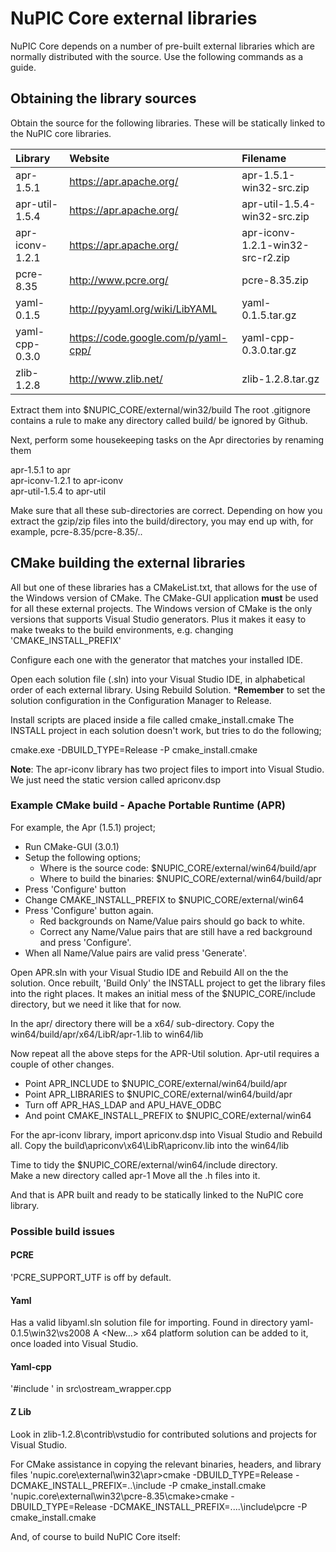 # NuPIC Core external libraries

NuPIC Core depends on a number of pre-built external libraries which are
normally distributed with the source.  Use the following commands as a guide.

## Obtaining the library sources

Obtain the source for the following libraries. These will be statically linked to the NuPIC core libraries.

| Library | Website | Filename |
|:------- |:------- |:-------- |
| apr-1.5.1 | https://apr.apache.org/ | apr-1.5.1-win32-src.zip |
| apr-util-1.5.4 | https://apr.apache.org/ | apr-util-1.5.4-win32-src.zip |
| apr-iconv-1.2.1 | https://apr.apache.org/ | apr-iconv-1.2.1-win32-src-r2.zip |
| pcre-8.35 | http://www.pcre.org/ | pcre-8.35.zip |
| yaml-0.1.5 | http://pyyaml.org/wiki/LibYAML | yaml-0.1.5.tar.gz |
| yaml-cpp-0.3.0 | https://code.google.com/p/yaml-cpp/ | yaml-cpp-0.3.0.tar.gz |
| zlib-1.2.8 | http://www.zlib.net/ | zlib-1.2.8.tar.gz |

Extract them into $NUPIC_CORE/external/win32/build The root .gitignore contains a rule to make any directory called build/ be ignored by Github.

Next, perform some housekeeping tasks on the Apr directories by renaming them  

apr-1.5.1 to apr  
apr-iconv-1.2.1 to apr-iconv  
apr-util-1.5.4 to apr-util  

Make sure that all these sub-directories are correct. Depending on how you extract the gzip/zip files into the build/directory, you may end up with, for example, pcre-8.35/pcre-8.35/..  

## CMake building the external libraries

All but one of these libraries has a CMakeList.txt, that allows for the use of the Windows version of CMake. The CMake-GUI application **must** be used for all these external projects. The Windows version of CMake is the only versions that supports Visual Studio generators. Plus it makes it easy to make tweaks to the build environments, e.g. changing 'CMAKE_INSTALL_PREFIX'

Configure each one with the generator that matches your installed IDE.

Open each solution file (.sln) into your Visual Studio IDE, in alphabetical order of each external library. Using Rebuild Solution. ***Remember** to set the solution configuration in the Configuration Manager to Release.

Install scripts are placed inside a file called cmake_install.cmake The INSTALL project in each solution doesn't work, but tries to do the following;  

cmake.exe -DBUILD_TYPE=Release -P cmake_install.cmake

**Note**: The apr-iconv library has two project files to import into Visual Studio. We just need the static version called apriconv.dsp

### Example CMake build - Apache Portable Runtime (APR)

For example, the Apr (1.5.1) project;  
  - Run CMake-GUI (3.0.1)
  - Setup the following options;
    * Where is the source code:    $NUPIC_CORE/external/win64/build/apr  
    * Where to build the binaries: $NUPIC_CORE/external/win64/build/apr  
  - Press 'Configure' button
  - Change CMAKE_INSTALL_PREFIX to $NUPIC_CORE/external/win64  
  - Press 'Configure' button again.
    * Red backgrounds on Name/Value pairs should go back to white.
    * Correct any Name/Value pairs that are still have a red background and press 'Configure'.
  - When all Name/Value pairs are valid press 'Generate'.

Open APR.sln with your Visual Studio IDE and Rebuild All on the the solution. Once rebuilt, 'Build Only' the INSTALL project to get the library files into the right places. It makes an initial mess of the $NUPIC_CORE/include directory, but we need it like that for now.

In the apr/ directory there will be a x64/ sub-directory. Copy the win64/build/apr/x64/LibR/apr-1.lib to win64/lib

Now repeat all the above steps for the APR-Util solution. Apr-util requires a couple of other changes. 

  * Point APR_INCLUDE to $NUPIC_CORE/external/win64/build/apr
  * Point APR_LIBRARIES to $NUPIC_CORE/external/win64/build/apr
  * Turn off APR_HAS_LDAP and APU_HAVE_ODBC
  * And point CMAKE_INSTALL_PREFIX to $NUPIC_CORE/external/win64

For the apr-iconv library, import apriconv.dsp into Visual Studio and Rebuild all. Copy the build\apriconv\x64\LibR\apriconv.lib into the win64/lib

Time to tidy the $NUPIC_CORE/external/win64/include directory.  
Make a new directory called apr-1 Move all the .h files into it.

And that is APR built and ready to be statically linked to the NuPIC core library.

### Possible build issues  

#### PCRE

'PCRE_SUPPORT_UTF is off by default.

#### Yaml

Has a valid libyaml.sln solution file for importing. Found in directory yaml-0.1.5\win32\vs2008 A <New...> x64 platform solution can be added to it, once loaded into Visual Studio.

#### Yaml-cpp  

'#include <algorithm>' in src\ostream_wrapper.cpp  

#### Z Lib  

Look in zlib-1.2.8\contrib\vstudio for contributed solutions and projects for Visual Studio.


For CMake assistance in copying the relevant binaries, headers, and library files 
'nupic.core\external\win32\apr>cmake -DBUILD_TYPE=Release -DCMAKE_INSTALL_PREFIX=..\include -P cmake_install.cmake  
'nupic.core\external\win32\pcre-8.35\cmake>cmake -DBUILD_TYPE=Release -DCMAKE_INSTALL_PREFIX=..\..\include\pcre -P cmake_install.cmake  


And, of course to build NuPIC Core itself:
